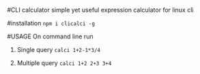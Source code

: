 #CLI calculator
simple yet useful expression calculator for linux cli

#installation
`npm i clicalci -g`

#USAGE
On command line run

1. Single query
   `calci 1+2-1*3/4`

2. Multiple query
   `calci 1+2 2+3 3+4`
